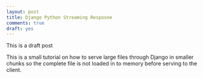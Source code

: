 ```yaml
---
layout: post
title: Django Python Streaming Resposne
comments: true
draft: yes
---
```


This is a draft post

<!-- more -->

This is a small tutorial on how to serve large files through Django in smaller
chunks so the complete file is not loaded in to memory before serving to the
client.
